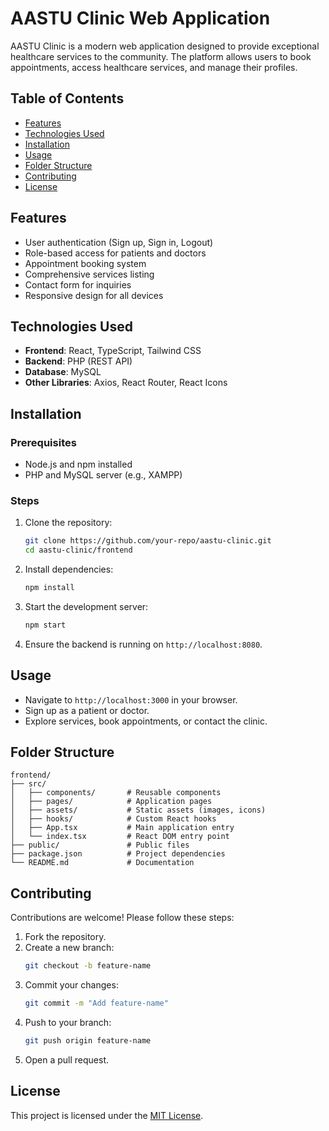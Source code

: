# AASTU Clinic Web Application

AASTU Clinic is a modern web application designed to provide exceptional healthcare services to the community. The platform allows users to book appointments, access healthcare services, and manage their profiles.

## Table of Contents

-   [Features](#features)
-   [Technologies Used](#technologies-used)
-   [Installation](#installation)
-   [Usage](#usage)
-   [Folder Structure](#folder-structure)
-   [Contributing](#contributing)
-   [License](#license)

## Features

-   User authentication (Sign up, Sign in, Logout)
-   Role-based access for patients and doctors
-   Appointment booking system
-   Comprehensive services listing
-   Contact form for inquiries
-   Responsive design for all devices

## Technologies Used

-   **Frontend**: React, TypeScript, Tailwind CSS
-   **Backend**: PHP (REST API)
-   **Database**: MySQL
-   **Other Libraries**: Axios, React Router, React Icons

## Installation

### Prerequisites

-   Node.js and npm installed
-   PHP and MySQL server (e.g., XAMPP)

### Steps

1. Clone the repository:

    ```bash
    git clone https://github.com/your-repo/aastu-clinic.git
    cd aastu-clinic/frontend
    ```

2. Install dependencies:

    ```bash
    npm install
    ```

3. Start the development server:

    ```bash
    npm start
    ```

4. Ensure the backend is running on `http://localhost:8080`.

## Usage

-   Navigate to `http://localhost:3000` in your browser.
-   Sign up as a patient or doctor.
-   Explore services, book appointments, or contact the clinic.

## Folder Structure

```
frontend/
├── src/
│   ├── components/       # Reusable components
│   ├── pages/            # Application pages
│   ├── assets/           # Static assets (images, icons)
│   ├── hooks/            # Custom React hooks
│   ├── App.tsx           # Main application entry
│   └── index.tsx         # React DOM entry point
├── public/               # Public files
├── package.json          # Project dependencies
└── README.md             # Documentation
```

## Contributing

Contributions are welcome! Please follow these steps:

1. Fork the repository.
2. Create a new branch:
    ```bash
    git checkout -b feature-name
    ```
3. Commit your changes:
    ```bash
    git commit -m "Add feature-name"
    ```
4. Push to your branch:
    ```bash
    git push origin feature-name
    ```
5. Open a pull request.

## License

This project is licensed under the [MIT License](https://opensource.org/licenses/MIT).
